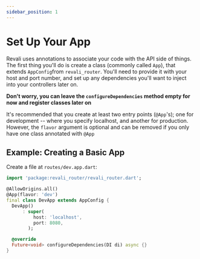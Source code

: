 ```yaml
---
sidebar_position: 1
---
```


# Set Up Your App

Revali uses annotations to associate your code with the API side of things. The first thing you'll do is create a class (commonly called `App`), that extends `AppConfig`from `revali_router`. You'll need to provide it with your host and port number, and set up any dependencies you'll want to inject into your controllers later on.

**Don't worry, you can leave the `configureDependencies` method empty for now and register classes later on**

It's recommended that you create at least two entry points (`@App`'s); one for development -- where you specify localhost, and another for production. However, the `flavor` argument is optional and can be removed if you only have one class annotated with `@App`

## Example: Creating a Basic App

Create a file at `routes/dev.app.dart`:

```dart title="routes/dev.app.dart"
import 'package:revali_router/revali_router.dart';

@AllowOrigins.all()
@App(flavor: 'dev')
final class DevApp extends AppConfig {
  DevApp()
      : super(
          host: 'localhost',
          port: 8080,
        );

  @override
  Future<void> configureDependencies(DI di) async {}
}
```
